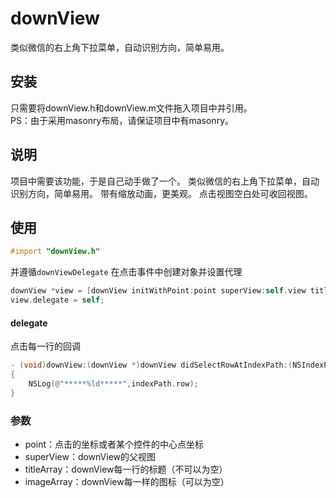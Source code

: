 # downView
类似微信的右上角下拉菜单，自动识别方向，简单易用。
## 安装
只需要将downView.h和downView.m文件拖入项目中并引用。</br>
PS：由于采用masonry布局，请保证项目中有masonry。
## 说明
项目中需要该功能，于是自己动手做了一个。
类似微信的右上角下拉菜单，自动识别方向，简单易用。
带有缩放动画，更美观。
点击视图空白处可收回视图。
## 使用

```objective-c
#import "downView.h"
```
并遵循```downViewDelegate```
在点击事件中创建对象并设置代理
```objective-c
downView *view = [downView initWithPoint:point superView:self.view titleArray:@[@"测试1",@"测试2",@"测试3"] imageArray:nil];
view.delegate = self;
```
#### delegate
点击每一行的回调

```objective-c
- (void)downView:(downView *)downView didSelectRowAtIndexPath:(NSIndexPath *)indexPath
{
    NSLog(@"*****%ld*****",indexPath.row);
}
```

### 参数
* point：点击的坐标或者某个控件的中心点坐标
* superView：downView的父视图
* titleArray：downView每一行的标题（不可以为空）
* imageArray：downView每一样的图标（可以为空）
